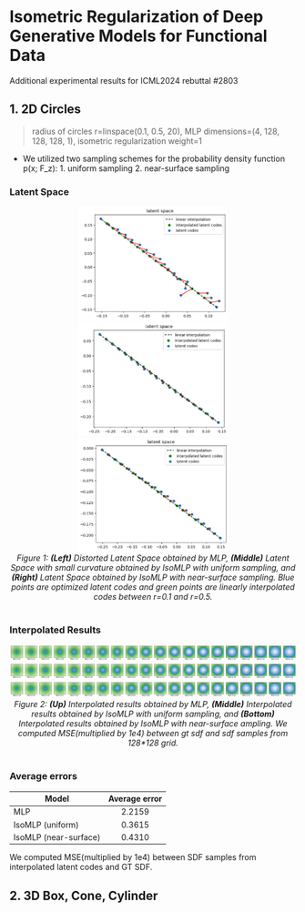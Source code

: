 # Isometric Regularization of Deep Generative Models for Functional Data
Additional experimental results for ICML2024 rebuttal #2803

## 1. 2D Circles 
>radius of circles r=linspace(0.1, 0.5, 20), MLP dimensions=(4, 128, 128, 128, 1), isometric regularization weight=1

- We utilized two sampling schemes for the probability density function p(x; F_z): 1. uniform sampling 2. near-surface sampling 

### Latent Space
<center>
<div class="imgCollage">
<span style="width: 25%"><img src="./images/1/mlp_latent_space.png" height="200"/></span>
<span style="width: 25%"><img src="./images/1/iso_latent_space_0.png" height="200"/> </span>
<span style="width: 25%"><img src="./images/1/iso_latent_space_1.png" height="200"/> </span>
</div>
  <I>Figure 1: <b>(Left)</b> Distorted Latent Space obtained by MLP, <b>(Middle)</b> Latent Space with small curvature obtained by IsoMLP with uniform sampling, and <b>(Right)</b> Latent Space obtained by IsoMLP with near-surface sampling. Blue points are optimized latent codes and green points are linearly interpolated codes between r=0.1 and r=0.5.</I>
</center>
<br>

### Interpolated Results
<center>
<div class="imgCollage">
<span style="width: 31.8%"><img src="./images/1/mlp_interp.png"/></span>
<span style="width: 31.8%"><img src="./images/1/iso_interp_0.png"/> </span>
<span style="width: 31.8%"><img src="./images/1/iso_interp_1.png"/> </span>
</div>
  <I>Figure 2: <b>(Up)</b> Interpolated results obtained by MLP, <b>(Middle)</b> Interpolated results obtained by IsoMLP with uniform sampling, and <b>(Bottom)</b> Interpolated results obtained by IsoMLP with near-surface ampling. We computed MSE(multiplied by 1e4) between gt sdf and sdf samples from 128*128 grid. </I>
</center>
<br>
  
### Average errors

| Model        | Average error           |
| ------------- |:-------------:|
| MLP | 2.2159 |
| IsoMLP (uniform)      | 0.3615      |
| IsoMLP (near-surface) | 0.4310      |

We computed MSE(multiplied by 1e4) between SDF samples from interpolated latent codes and GT SDF.

## 2. 3D Box, Cone, Cylinder
